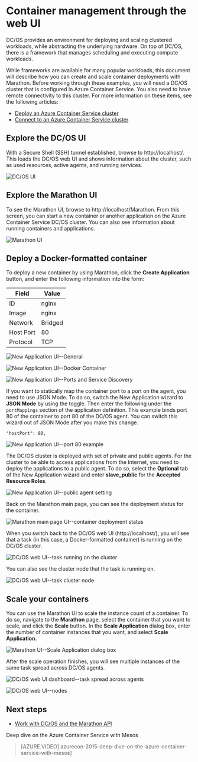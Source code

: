 # Container management through the web UI

DC/OS provides an environment for deploying and scaling clustered workloads, while abstracting the underlying hardware. On top of DC/OS, there is a framework that manages scheduling and executing compute workloads.

While frameworks are available for many popular workloads, this document will describe how you can create and scale container deployments with Marathon. Before working through these examples, you will need a DC/OS cluster that is configured in Azure Container Service. You also need to have remote connectivity to this cluster. For more information on these items, see the following articles:

- [Deploy an Azure Container Service cluster](container-service-deployment.md)
- [Connect to an Azure Container Service cluster](container-service-connect.md)

## Explore the DC/OS UI

With a Secure Shell (SSH) tunnel established, browse to http://localhost/. This loads the DC/OS web UI and shows information about the cluster, such as used resources, active agents, and running services.

![DC/OS UI](media/dcos/dcos2.png)

## Explore the Marathon UI

To see the Marathon UI, browse to http://localhost/Marathon. From this screen, you can start a new container or another application on the Azure Container Service DC/OS cluster. You can also see information about running containers and applications.  

![Marathon UI](media/dcos/dcos3.png)

## Deploy a Docker-formatted container

To deploy a new container by using Marathon, click the **Create Application** button, and enter the following information into the form:

Field           | Value
----------------|-----------
ID              | nginx
Image           | nginx
Network         | Bridged
Host Port       | 80
Protocol        | TCP

![New Application UI--General](media/dcos/dcos4.png)

![New Application UI--Docker Container](media/dcos/dcos5.png)

![New Application UI--Ports and Service Discovery](media/dcos/dcos6.png)

If you want to statically map the container port to a port on the agent, you need to use JSON Mode. To do so, switch the New Application wizard to **JSON Mode** by using the toggle. Then enter the following under the `portMappings` section of the application definition. This example binds port 80 of the container to port 80 of the DC/OS agent. You can switch this wizard out of JSON Mode after you make this change.

```none
"hostPort": 80,
```

![New Application UI--port 80 example](media/dcos/dcos13.png)

The DC/OS cluster is deployed with set of private and public agents. For the cluster to be able to access applications from the Internet, you need to deploy the applications to a public agent. To do so, select the **Optional** tab of the New Application wizard and enter **slave_public** for the **Accepted Resource Roles**.

![New Application UI--public agent setting](media/dcos/dcos14.png)

Back on the Marathon main page, you can see the deployment status for the container.

![Marathon main page UI--container deployment status](media/dcos/dcos7.png)

When you switch back to the DC/OS web UI (http://localhost/), you will see that a task (in this case, a Docker-formatted container) is running on the DC/OS cluster.

![DC/OS web UI--task running on the cluster](media/dcos/dcos8.png)

You can also see the cluster node that the task is running on.

![DC/OS web UI--task cluster node](media/dcos/dcos9.png)

## Scale your containers

You can use the Marathon UI to scale the instance count of a container. To do so, navigate to the **Marathon** page, select the container that you want to scale, and click the **Scale** button. In the **Scale Application** dialog box, enter the number of container instances that you want, and select **Scale Application**.

![Marathon UI--Scale Application dialog box](media/dcos/dcos10.png)

After the scale operation finishes, you will see multiple instances of the same task spread across DC/OS agents.

![DC/OS web UI dashboard--task spread across agents](media/dcos/dcos11.png)

![DC/OS web UI--nodes](media/dcos/dcos12.png)

## Next steps

- [Work with DC/OS and the Marathon API](container-service-mesos-marathon-rest.md)

Deep dive on the Azure Container Service with Mesos

> [AZURE.VIDEO] azurecon-2015-deep-dive-on-the-azure-container-service-with-mesos]
